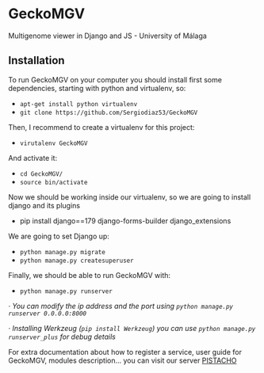 # GeckoMGV
Multigenome viewer in Django and JS - University of Málaga

## Installation

To run GeckoMGV on your computer you should install first some dependencies, starting with python and virtualenv, so:

* `apt-get install python virtualenv`
* `git clone https://github.com/Sergiodiaz53/GeckoMGV`

Then, I recommend to create a virtualenv for this project:

* `virutalenv GeckoMGV `

And activate it:

* `cd GeckoMGV/`
* `source bin/activate`

Now we should be working inside our virtualenv, so we are going to install django and its plugins

* pip install django==179 django-forms-builder django_extensions

We are going to set Django up:

* `python manage.py migrate`
* `python manage.py createsuperuser`

Finally, we should be able to run GeckoMGV with:

* `python manage.py runserver`

*· You can modify the ip address and the port using `python manage.py runserver 0.0.0.0:8000`*

*· Installing Werkzeug (`pip install Werkzeug`) you can use `python manage.py runserver_plus` for debug details*

For extra documentation about how to register a service, user guide for GeckoMGV, modules description... you can visit our server [PISTACHO](https://pistacho.ac.uma.es)

